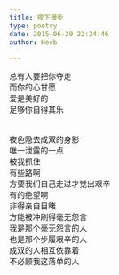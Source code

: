 ```yaml
---  
title: 夜下漫步  
type: poetry  
date: 2015-06-29 22:24:46  
author: Herb  

---  
```

总有人要把你夺走  
而你的心甘愿  
爱是美好的  
足够你自得其乐  
<br>  
夜色隐去成双的身影  
唯一泄露的一点  
被我抓住    
有些路啊  
方要我们自己走过才觉出艰辛  
有的绝望啊  
非得亲自目睹  
方能被冲刷得毫无怨言    
我是那个毫无怨言的人  
也是那个步履艰辛的人  
成双的人相互依靠着  
不必顾我这落单的人
